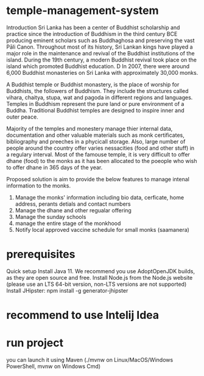 # temple-management-system

Introduction
Sri Lanka has been a center of Buddhist scholarship and practice since the introduction of Buddhism in the third century BCE producing eminent scholars such as Buddhaghosa and preserving the vast Pāli Canon. Throughout most of its history, Sri Lankan kings have played a major role in the maintenance and revival of the Buddhist institutions of the island. During the 19th century, a modern Buddhist revival took place on the island which promoted Buddhist education. D In 2007, there were around 6,000 Buddhist monasteries on Sri Lanka with approximately 30,000 monks.

A Buddhist temple or Buddhist monastery, is the place of worship for Buddhists, the followers of Buddhism. They include the structures called vihara, chaitya, stupa, wat and pagoda in different regions and languages. Temples in Buddhism represent the pure land or pure environment of a Buddha. Traditional Buddhist temples are designed to inspire inner and outer peace.

Majority of the temples and monestery manage thier internal data, documentation and other valuable materials such as monk certificates, bibliography and preeches in a phycicall storage. Also, large number of people around the country offer varies nessacities (food and other stuff) in a regulary interval. Most of the famouse temple, it is very difficult to offer dhane (food) to the monks as it has been allocated to the poeople who wish to offer dhane in 365 days of the year.

Proposed solution is aim to provide the below features to manage intenal information to the monks.

1. Manage the monks' information including bio data, cerficate, home address, perants detials and contact numbers
2. Manage the dhane and other regualar offering
3. Manage the sunday schools
4. manage the entire stage of the monkhood
5. Notify local approved vaccine schedule for small monks (saamanera)

# prerequisites

Quick setup
Install Java 11. We recommend you use AdoptOpenJDK builds, as they are open source and free.
Install Node.js from the Node.js website (please use an LTS 64-bit version, non-LTS versions are not supported)
Install JHipster: npm install -g generator-jhipster

# recommend to use Intelij Idea

# run project

you can launch it using Maven (./mvnw on Linux/MacOS/Windows PowerShell, mvnw on Windows Cmd)
